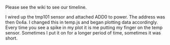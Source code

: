 Please see the wiki to see our timeline.

I wired up the tmp101 sensor and attached ADD0 to power. The address was then 0x4a. I changed this in temp.js and began plotting data accordingly. Every time you see a spike in my plot it is me putting my finger on the temp sensor. Sometimes I put it on for a longer period of time, sometimes it was short.
